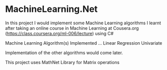 MachineLearning.Net
===================
In this project I would implement some Machine Learning algorithms I learnt after taking an online course 
in Machine Learning at Cousera.org (https://class.coursera.org/ml-006/lecture) using C#

Machine Learning Algorithm(s) Implemented
... Linear Regression Univariate


Implementation of the other algorithms would come later.


This project uses MathNet Library for Matrix operations